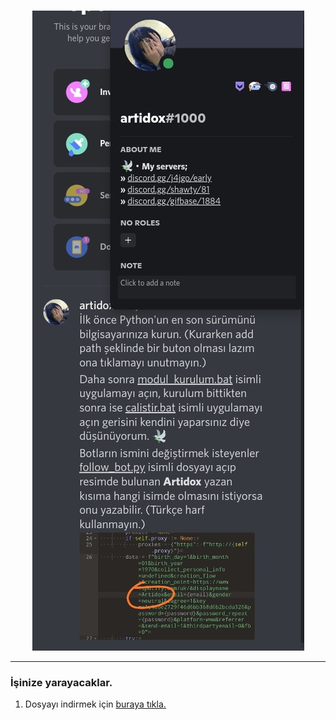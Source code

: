 <br/>
<div align="center">

![image](https://raw.githubusercontent.com/Artidox/spotify-takipci-botu/main/IMG_20220920_203917.jpg)

</div>

--------------------------------------

### İşinize yarayacaklar.
1. Dosyayı indirmek için <a href="https://github.com/Artidox/spotify-takipci-botu/archive/refs/heads/main.zip">buraya tıkla.</a>
